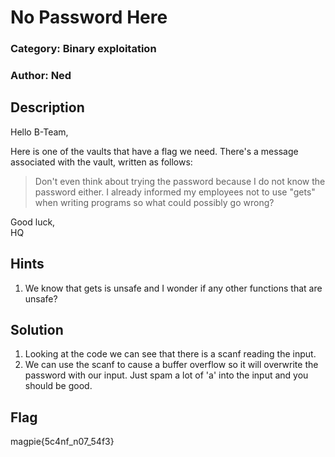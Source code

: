 # No Password Here
### Category: Binary exploitation
### Author: Ned

## Description

Hello B-Team,

Here is one of the vaults that have a flag we need. There's a message associated with the vault, written as follows:

> Don't even think about trying the password because I do not know the password either. 
> I already informed my employees not to use "gets" when writing programs so what could possibly go wrong?

Good luck, \
HQ

## Hints
1. We know that gets is unsafe and I wonder if any other functions that are unsafe?

## Solution
1. Looking at the code we can see that there is a scanf reading the input.
2. We can use the scanf to cause a buffer overflow so it will overwrite the password with our input. Just spam a lot of 'a' into the input and you should be good.

## Flag
magpie{5c4nf_n07_54f3}
